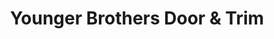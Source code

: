 ---
title: "Younger Brothers Door & Trim"
url: /phoenix/younger-brothers-door-and-trim/
shop: doors
---